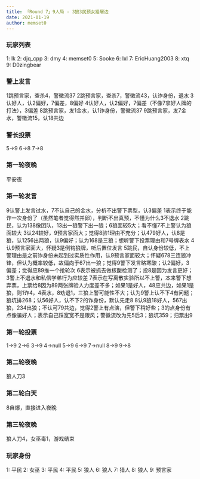 ```yaml
---
title: 「Round 7」9人局 - 3狼3民预女猎屠边
date: 2021-01-19
author: memset0
---
```


### 玩家列表
1: lk
2: djq_cpp
3: dmy
4: memset0
5: Sooke
6: lxl
7: EricHuang2003
8: xtq
9: D0zingbear

### 警上发言
1跳预言家，查杀4，警徽流37
2跳预言家，查杀7，警徽流43，认诈身份，退水
3认好人，认2偏好，7偏差，8偏好
4认好人，认2偏好，7偏差（不像7拿好人牌的打法），3偏差
8跳预言家，发1金水，认1诈身份，警徽流37
9跳预言家，发7金水，警徽流15，认18共边

### 警长投票
5->9
6->8
7->8

### 第一轮夜晚
平安夜

### 第一轮发言
9认警上发言过水，7不认自己的金水，分析不出警下票型，认3偏差
1表示终于能诈一次身份了（虽然笔者觉得然并卵），判断不出真预，不懂为什么3不退水
2跳民，认为138像团队，13出一狼警下出一狼；6狼面较5大；看不懂7不上警认为狼面较大
3认24较好，9预言家面大；觉得8验1理由不充分；认479好人，认8是狼，认1256出两狼，认9偏好；认为168是三狼；想听警下投票理由和7号牌表水
4认9预言家面大，怀疑3是倒钩狼牌，听后置位发言
5跳民，自认身份较低，不上警理由是之前诈身份未起到过实质性作用，认9预言家面较大；怀疑678三连狼冲锋，但认为概率较低，故偏向于67出一狼；觉得9警下发言略寒酸；认2偏好，3偏差；觉得应89推一个抢轮次
6表示被抓去做核酸检测了；投8是因为发言更好；3警上不退水和私信学弟行为应较差
7表示在写离散实验所以不上警，本来警下想弃票，上票给8因为89两张牌验人力度差不多；如果1是好人，48应共边，如果1是狼，则1诈4，4表水，8劝退1，三狼上警可能性不大；认为9警上认不下4有问题；狼坑排268；认56好人，认不下2的诈身份，默认先走8
8认9狼18好人，567出狼，234出狼；不认可79共边，觉得2警上有点演，但警下稍好些；3的点身份有点像骗好人；表示自己踩宽宽不是跟风；警徽流改为先5后3；狼坑359；归票出9

### 第一轮投票
1->9
2->6
3->9
4->null
5->9
6->9
7->null
8->9
9->8

### 第二轮夜晚
狼人刀3

### 第二轮白天
8自爆，直接进入夜晚

### 第三轮夜晚
狼人刀4，女巫毒1，游戏结束

### 玩家身份
1: 平民
2: 女巫
3: 平民
4: 平民
5: 狼人
6: 狼人
7: 猎人
8: 狼人
9: 预言家